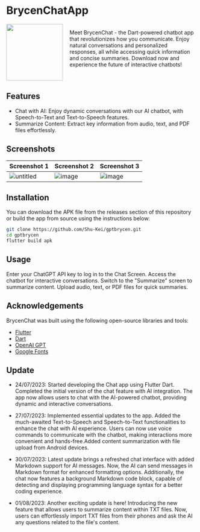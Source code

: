 # BrycenChatApp


<div style="display: flex;">
  <div style="flex: 1;">
    <a href="https://github.co/Shu-Keit">
      <img src="https://github.com/Shu-Kei/gptbrycen/assets/125178921/bf31083d-52a7-453b-b764-877a30c9b9f8"
 width="150"/>
    </a>
  </div>
  
  <div style="flex: 2;">
    <p>Meet BrycenChat - the Dart-powered chatbot app that revolutionizes how you communicate. Enjoy natural conversations and personalized responses, all while accessing quick information and concise summaries. Download now and experience the future of interactive chatbots!</p>
  </div>
</div>

## Features

* Chat with AI: Enjoy dynamic conversations with our AI chatbot, with Speech-to-Text and Text-to-Speech features.
* Summarize Content: Extract key information from audio, text, and PDF files effortlessly.

## Screenshots

| Screenshot 1                                 | Screenshot 2                                 | Screenshot 3                                 |
|----------------------------------------------|----------------------------------------------|----------------------------------------------|
|![untitled](https://github.com/Shu-Kei/gptbrycen/assets/125178921/12d839bd-1763-45cd-9ac5-c53d146b7bd4)|![image](https://github.com/Shu-Kei/gptbrycen/assets/125178921/aa0b14df-8767-4087-bb77-f8dc11934276)|![image](https://github.com/Shu-Kei/gptbrycen/assets/125178921/6fdcb2c6-876e-4150-9ee8-0797603604b8)|









## Installation

You can download the APK file from the releases section of this repository or build the app from source using the
instructions below:

```bash
git clone https://github.com/Shu-Kei/gptbrycen.git
cd gptbrycen
flutter build apk
````

## Usage

Enter your ChatGPT API key to log in to the Chat Screen.
Access the chatbot for interactive conversations.
Switch to the "Summarize" screen to summarize content.
Upload audio, text, or PDF files for quick summaries.


## Acknowledgements

BrycenChat was built using the following open-source libraries and tools:

* [Flutter](https://flutter.dev/)
* [Dart](https://dart.dev/)
* [OpenAI GPT](https://beta.openai.com/)
* [Google Fonts](https://fonts.google.com/)

## Update
* 24/07/2023: Started developing the Chat app using Flutter Dart. Completed the initial version of the chat feature with AI integration. The app now allows users to chat with the AI-powered chatbot, providing dynamic and interactive conversations.

* 27/07/2023: Implemented essential updates to the app. Added the much-awaited Text-to-Speech and Speech-to-Text functionalities to enhance the chat with AI experience. Users can now use voice commands to communicate with the chatbot, making interactions more convenient and hands-free.Added content summarization with file upload from Android devices.

* 30/07/2023: Latest update brings a refreshed chat interface with added Markdown support for AI messages. Now, the AI can send messages in Markdown format for enhanced formatting options. Additionally, the chat now features a background Markdown code block, capable of detecting and displaying programming language syntax for a better coding experience.

* 01/08/2023: Another exciting update is here! Introducing the new feature that allows users to summarize content within TXT files. Now, users can effortlessly import TXT files from their phones and ask the AI any questions related to the file's content.
